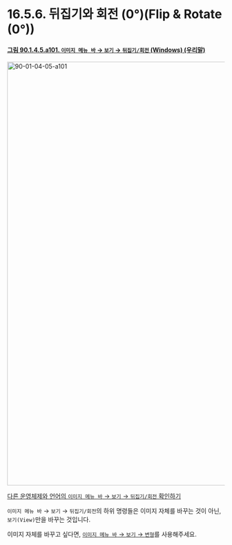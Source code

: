 # 16.5.6. 뒤집기와 회전 (0°)(Flip & Rotate (0°))

<a id="90-01-04-05-a101"></a>

#### [그림 90.1.4.5.a101. `이미지 메뉴 바` → `보기` → `뒤집기/회전` (Windows) (우리말)](./90-01-04-02-show_all.md#90-01-04-05-a101)
<img width="724" height="979" alt="90-01-04-05-a101" src="https://github.com/user-attachments/assets/6e7f4aa7-9768-46e0-ae0f-d395a03f36b8" />

[다른 운영체제와 언어의 `이미지 메뉴 바` → `보기` → `뒤집기/회전` 확인하기](./90-01-04-02-show_all.md#90-01-04-05-a102)

`이미지 메뉴 바` → `보기` → `뒤집기/회전`의 하위 명령들은 이미지 자체를 바꾸는 것이 아닌, `보기(View)`만을 바꾸는 것입니다.

이미지 자체를 바꾸고 싶다면, [`이미지 메뉴 바` → `보기` → `변형`](./16-06-14-transform.md)를 사용해주세요.